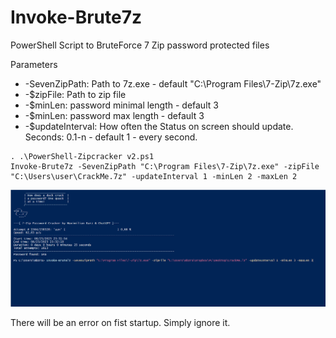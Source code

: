 # Invoke-Brute7z
PowerShell Script to BruteForce 7 Zip password protected files 

Parameters
- -SevenZipPath: Path to 7z.exe - default "C:\Program Files\7-Zip\7z.exe"
- -$zipFile: Path to zip file
- -$minLen: password minimal length - default 3
- -$minLen: password max length - default 3
- -$updateInterval: How often the Status on screen should update. Seconds: 0.1-n - default 1 - every second. 

```
. .\PowerShell-Zipcracker v2.ps1
Invoke-Brute7z -SevenZipPath "C:\Program Files\7-Zip\7z.exe" -zipFile "C:\Users\user\CrackMe.7z" -updateInterval 1 -minLen 2 -maxLen 2
```
![](https://github.com/S1lkys/Invoke-Brute7z/blob/e16757cf99ba3063f7da3f3243adf11272dfc8c3/Screenshot%202023-08-23%20233250.png)

There will be an error on fist startup. Simply ignore it.
